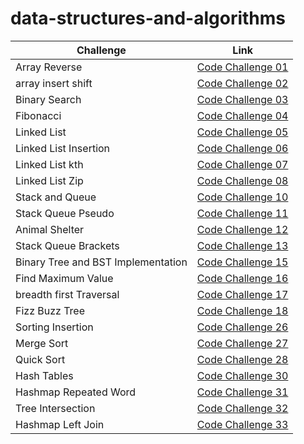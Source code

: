 # data-structures-and-algorithms

| Challenge                          | Link                                                               |
|------------------------------------|--------------------------------------------------------------------|
| Array Reverse                      | [Code Challenge 01](Not_DS/Reverse_Array/README.md)                |
| array insert shift                 | [Code Challenge 02](Not_DS/array_insert_shift/README.md)           |
| Binary Search                      | [Code Challenge 03](Not_DS/array_binary_search/README.md)          |
| Fibonacci                          | [Code Challenge 04](Not_DS/Fibunacci/README.md)                    |
| Linked List                        | [Code Challenge 05](DS/linked_list/Code_challenge05.md)            |
| Linked List Insertion              | [Code Challenge 06](DS/linked_list/Code_challenge06.md)            |
| Linked List kth                    | [Code Challenge 07](DS/linked_list/Code_challenge07.md)            |
| Linked List Zip                    | [Code Challenge 08](DS/linked_list/Code_challenge08.md)            |
| Stack and Queue                    | [Code Challenge 10](DS/stack_queue/stack_and_queue/README.md)      |
| Stack Queue Pseudo                 | [Code Challenge 11](DS/stack_queue/pseudo_queue/PseudoQueue.md)    |
| Animal Shelter                     | [Code Challenge 12](DS/stack_queue/animal_shelter/README.md)       |
| Stack Queue Brackets               | [Code Challenge 13](DS/stack_queue/stack_queue_brackets/README.md) |
| Binary Tree and BST Implementation | [Code Challenge 15](DS/Trees/binary_tree/README.md)                |
| Find Maximum Value                 | [Code Challenge 16](DS/Trees/binary_tree/README.md)                |
| breadth first Traversal            | [Code Challenge 17](DS/Trees/binary_tree/breadth_first_md.md)      |
| Fizz Buzz Tree                     | [Code Challenge 18](DS/Trees/fizz_buzz_tree/READMEmd)              |
| Sorting Insertion                  | [Code Challenge 26](Not_DS/Sorting/sorting_insertion/README.md)    |
| Merge Sort                         | [Code Challenge 27](Not_DS/Sorting/merge_sort/README.md)           |
| Quick Sort                         | [Code Challenge 28](Not_DS/Sorting/quick_sort/README.md)           |
| Hash Tables                        | [Code Challenge 30](DS/Hash_Tables/README.md)                      |
| Hashmap Repeated Word              | [Code Challenge 31](DS/Hash_Tables/hashmap_repeated_word.md)       |
| Tree Intersection                  | [Code Challenge 32](DS/Hash_Tables/tree_intersection/README.md)    |
| Hashmap Left Join                  | [Code Challenge 33](DS/Hash_Tables/hashmap_left_join/README.md)    |
